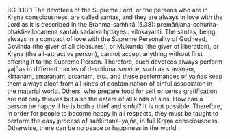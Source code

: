 BG 3.13:1	The devotees of the Supreme Lord, or the persons who are in Kṛṣṇa consciousness, are called santas, and they are always in love with the Lord as it is described in the Brahma-saṁhitā (5.38): premāñjana-cchurita-bhakti-vilocanena santaḥ sadaiva hṛdayeṣu vilokayanti. The santas, being always in a compact of love with the Supreme Personality of Godhead, Govinda (the giver of all pleasures), or Mukunda (the giver of liberation), or Kṛṣṇa (the all-attractive person), cannot accept anything without ﬁrst offering it to the Supreme Person. Therefore, such devotees always perform yajñas in different modes of devotional service, such as śravaṇam, kīrtanam, smaraṇam, arcanam, etc., and these performances of yajñas keep them always aloof from all kinds of contamination of sinful association in the material world. Others, who prepare food for self or sense gratiﬁcation, are not only thieves but also the eaters of all kinds of sins. How can a person be happy if he is both a thief and sinful? It is not possible. Therefore, in order for people to become happy in all respects, they must be taught to perform the easy process of saṅkīrtana-yajña, in full Kṛṣṇa consciousness. Otherwise, there can be no peace or happiness in the world.